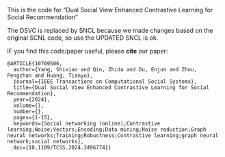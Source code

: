 This is the code for “Dual Social View Enhanced Contrastive Learning for Social Recommendation”

The DSVC is replaced by SNCL because we made changes based on the original SCNL code, so use the UPDATED SNCL is ok.


IF you find this code/paper useful,
please **cite** our paper:

```
@ARTICLE{10769506,
  author={Yang, Shixiao and Qin, Zhida and Du, Enjun and Zhou, Pengzhan and Huang, Tianyu},
  journal={IEEE Transactions on Computational Social Systems}, 
  title={Dual Social View Enhanced Contrastive Learning for Social Recommendation}, 
  year={2024},
  volume={},
  number={},
  pages={1-15},
  keywords={Social networking (online);Contrastive learning;Noise;Vectors;Encoding;Data mining;Noise reduction;Graph neural networks;Training;Robustness;Contrastive learning;graph neural network;social networks},
  doi={10.1109/TCSS.2024.3496774}}

```
